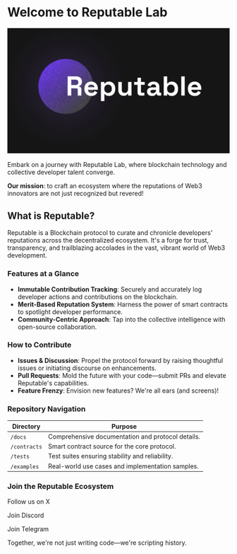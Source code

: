 # Welcome to Reputable Lab

![Reputable Protocol Logo](/assets/reputable_logo.png)

Embark on a journey with Reputable Lab, where blockchain technology and collective developer talent converge.

**Our mission**: to craft an ecosystem where the reputations of Web3 innovators are not just recognized but revered!

## What is Reputable?

Reputable is a Blockchain protocol to curate and chronicle developers' reputations across the decentralized ecosystem. It's a forge for trust, transparency, and trailblazing accolades in the vast, vibrant world of Web3 development.

### Features at a Glance

- **Immutable Contribution Tracking**: Securely and accurately log developer actions and contributions on the blockchain.
- **Merit-Based Reputation System**: Harness the power of smart contracts to spotlight developer performance.
- **Community-Centric Approach**: Tap into the collective intelligence with open-source collaboration.

### How to Contribute

- **Issues & Discussion**: Propel the protocol forward by raising thoughtful issues or initiating discourse on enhancements.
- **Pull Requests**: Mold the future with your code—submit PRs and elevate Reputable's capabilities.
- **Feature Frenzy**: Envision new features? We're all ears (and screens)!

### Repository Navigation

| Directory    | Purpose                                           |
| ------------ | ------------------------------------------------- |
| `/docs`      | Comprehensive documentation and protocol details. |
| `/contracts` | Smart contract source for the core protocol.      |
| `/tests`     | Test suites ensuring stability and reliability.   |
| `/examples`  | Real-world use cases and implementation samples.  |

### Join the Reputable Ecosystem

Follow us on X

Join Discord

Join Telegram

Together, we're not just writing code—we're scripting history.

